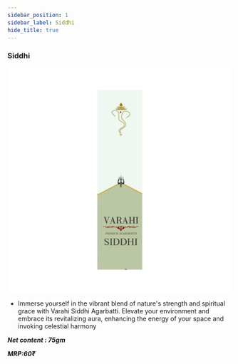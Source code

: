 ```yaml
---
sidebar_position: 1
sidebar_label: Siddhi
hide_title: true
---
```

### Siddhi
![alt-text](/img/type4.jpg)

- Immerse yourself in the vibrant blend of nature's strength and spiritual grace with Varahi Siddhi Agarbatti. Elevate your environment and embrace its revitalizing aura, enhancing the energy of your space and invoking celestial harmony

**_Net content : 75gm_**

**_MRP:60₹_**
